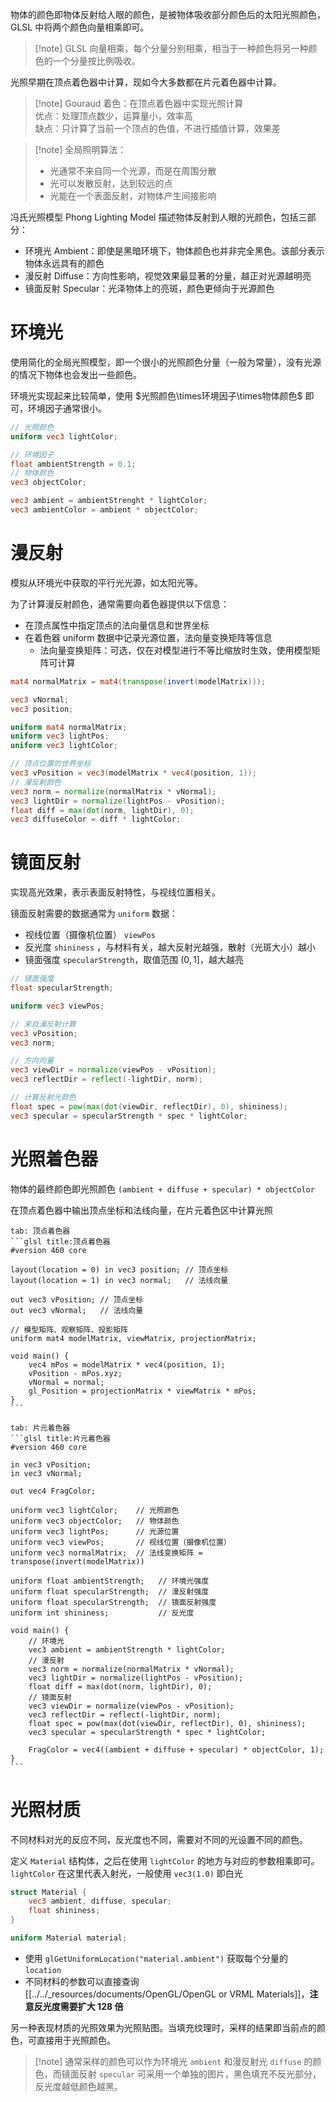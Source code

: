 物体的颜色即物体反射给人眼的颜色，是被物体吸收部分颜色后的太阳光照颜色，GLSL 中将两个颜色向量相乘即可。

>[!note] GLSL 向量相乘，每个分量分别相乘，相当于一种颜色将另一种颜色的一个分量按比例吸收。

光照早期在顶点着色器中计算，现如今大多数都在片元着色器中计算。

> [!note] Gouraud 着色：在顶点着色器中实现光照计算  
  优点：处理顶点数少，运算量小，效率高  
  缺点：只计算了当前一个顶点的色值，不进行插值计算，效果差

> [!note] 全局照明算法：
>
> * 光通常不来自同一个光源，而是在周围分散
> * 光可以发散反射，达到较远的点
> * 光能在一个表面反射，对物体产生间接影响

冯氏光照模型 Phong Lighting Model 描述物体反射到人眼的光颜色，包括三部分：
* 环境光 Ambient：即使是黑暗环境下，物体颜色也并非完全黑色。该部分表示物体永远具有的颜色
* 漫反射 Diffuse：方向性影响，视觉效果最显著的分量，越正对光源越明亮
* 镜面反射 Specular：光泽物体上的亮斑，颜色更倾向于光源颜色
# 环境光

使用简化的全局光照模型，即一个很小的光照颜色分量（一般为常量），没有光源的情况下物体也会发出一些颜色。

环境光实现起来比较简单，使用 $光照颜色\times环境因子\times物体颜色$ 即可，环境因子通常很小。

```glsl title:环境光计算
// 光照颜色
uniform vec3 lightColor;

// 环境因子
float ambientStrength = 0.1;
// 物体颜色
vec3 objectColor;

vec3 ambient = ambientStrenght * lightColor;
vec3 ambientColor = ambient * objectColor;
```
# 漫反射

模拟从环境光中获取的平行光光源，如太阳光等。

为了计算漫反射颜色，通常需要向着色器提供以下信息：
* 在顶点属性中指定顶点的法向量信息和世界坐标
* 在着色器 uniform 数据中记录光源位置，法向量变换矩阵等信息
    * 法向量变换矩阵：可选，仅在对模型进行不等比缩放时生效，使用模型矩阵可计算

```glsl title:法向量变换矩阵
mat4 normalMatrix = mat4(transpose(invert(modelMatrix)));
```

```glsl title:漫反射计算
vec3 vNormal;
vec3 position;

uniform mat4 normalMatrix;
uniform vec3 lightPos;
uniform vec3 lightColor;

// 顶点位置的世界坐标
vec3 vPosition = vec3(modelMatrix * vec4(position, 1));
// 漫反射颜色
vec3 norm = normalize(normalMatrix * vNormal);
vec3 lightDir = normalize(lightPos - vPosition);
float diff = max(dot(norm, lightDir), 0);
vec3 diffuseColor = diff * lightColor;
```
# 镜面反射

实现高光效果，表示表面反射特性，与视线位置相关。

镜面反射需要的数据通常为 `uniform` 数据：
* 视线位置（摄像机位置） `viewPos`
* 反光度 `shininess` ，与材料有关，越大反射光越强，散射（光斑大小）越小
* 镜面强度 `specularStrength`，取值范围 $(0,1]$，越大越亮

```glsl title:镜面反射
// 镜面强度
float specularStrength;

uniform vec3 viewPos;

// 来自漫反射计算
vec3 vPosition;
vec3 norm;

// 方向向量
vec3 viewDir = normalize(viewPos - vPosition);
vec3 reflectDir = reflect(-lightDir, norm);

// 计算反射光颜色
float spec = pow(max(dot(viewDir, reflectDir), 0), shininess);
vec3 specular = specularStrength * spec * lightColor;
```
# 光照着色器

物体的最终颜色即光照颜色 `(ambient + diffuse + specular) * objectColor`

在顶点着色器中输出顶点坐标和法线向量，在片元着色区中计算光照

````tabs
tab: 顶点着色器
```glsl title:顶点着色器
#version 460 core

layout(location = 0) in vec3 position; // 顶点坐标
layout(location = 1) in vec3 normal;   // 法线向量

out vec3 vPosition; // 顶点坐标
out vec3 vNormal;   // 法线向量

// 模型矩阵、观察矩阵、投影矩阵
uniform mat4 modelMatrix, viewMatrix, projectionMatrix;

void main() {
    vec4 mPos = modelMatrix * vec4(position, 1);
    vPosition - mPos.xyz;
    vNormal = normal;
    gl_Position = projectionMatrix * viewMatrix * mPos;
}
```

tab: 片元着色器
```glsl title:片元着色器
#version 460 core

in vec3 vPosition;
in vec3 vNormal;

out vec4 FragColor;

uniform vec3 lightColor;    // 光照颜色
uniform vec3 objectColor;   // 物体颜色
uniform vec3 lightPos;      // 光源位置
uniform vec3 viewPos;       // 视线位置（摄像机位置）
uniform vec3 normalMatrix;  // 法线变换矩阵 = transpose(invert(modelMatrix))

uniform float ambientStrength;   // 环境光强度
uniform float specularStrength;  // 漫反射强度
uniform float specularStrength;  // 镜面反射强度
uniform int shininess;           // 反光度

void main() {
    // 环境光
    vec3 ambient = ambientStrength * lightColor;
    // 漫反射
    vec3 norm = normalize(normalMatrix * vNormal);
    vec3 lightDir = normalize(lightPos - vPosition);
    float diff = max(dot(norm, lightDir), 0);
    // 镜面反射
    vec3 viewDir = normalize(viewPos - vPosition);
    vec3 reflectDir = reflect(-lightDir, norm);
    float spec = pow(max(dot(viewDir, reflectDir), 0), shininess);
    vec3 specular = specularStrength * spec * lightColor;

    FragColor = vec4((ambient + diffuse + specular) * objectColor, 1);
}
```
````
# 光照材质

不同材料对光的反应不同，反光度也不同，需要对不同的光设置不同的颜色。

定义 `Material` 结构体，之后在使用 `lightColor` 的地方与对应的参数相乘即可。`lightColor` 在这里代表入射光，一般使用 `vec3(1.0)` 即白光

```glsl title:Material
struct Material {
    vec3 ambient, diffuse, specular;
    float shininess;
}

uniform Material material;
```

* 使用 `glGetUniformLocation("material.ambient")` 获取每个分量的 `location`
* 不同材料的参数可以直接查询 [[../../_resources/documents/OpenGL/OpenGL or VRML Materials]]，**注意反光度需要扩大 128 倍**

另一种表现材质的光照效果为光照贴图。当填充纹理时，采样的结果即当前点的颜色，可直接用于光照颜色。

>[!note] 通常采样的颜色可以作为环境光 `ambient` 和漫反射光 `diffuse` 的颜色，而镜面反射 `specular` 可采用一个单独的图片，黑色填充不反光部分，反光度越低颜色越黑。
